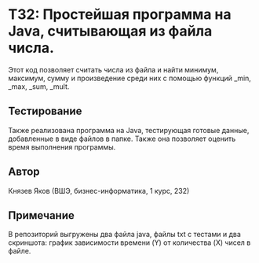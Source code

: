 # ТЗ2: Простейшая программа на Java, считывающая из файла числа.

Этот код позволяет считать числа из файла и найти минимум, максимум, сумму и произведение среди них с помощью функций _min, _max, _sum, _mult.

## Тестирование
Также реализована программа на Java, тестирующая готовые данные, добавленные в виде файлов в папке. Также она позволяет оценить время выполнения программы.

## Автор
Князев Яков (ВШЭ, бизнес-информатика, 1 курс, 232)

## Примечание
В репозиторий выгружены два файла java, файлы txt с тестами и два скриншота: график зависимости времени (Y) от количества (X) чисел в файле.
